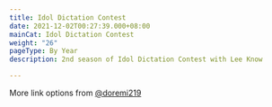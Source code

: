 ```yaml
---
title: Idol Dictation Contest
date: 2021-12-02T00:27:39.000+08:00
mainCat: Idol Dictation Contest
weight: "26"
pageType: By Year
description: 2nd season of Idol Dictation Contest with Lee Know

---
```

More link options from [@doremi219](https://mobile.twitter.com/search?q=Idol%20Dictation%20S2%20(from%3Adoremi219)&src=typed_query&f=live "IDCS2 Links")